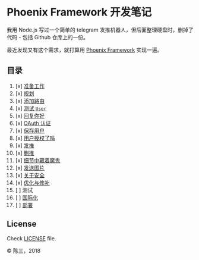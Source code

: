 # Phoenix Framework 开发笔记

我用 Node.js 写过一个简单的 telegram 发推机器人，但后面整理硬盘时，删掉了代码 - 包括 Github 仓库上的一份。

最近发现又有这个需求，就打算用 [Phoenix Framework](https://github.com/phoenixframework/phoenix) 实现一遍。

## 目录

1. [x] [准备工作](notes/ready-go.md)
2. [x] [规划](notes/plan.md)
3. [x] [添加路由](notes/add-routes.md)
4. [x] [测试 `User`](notes/user-test.md)
5. [x] [回复你好](notes/reply.md)
6. [x] [OAuth 认证](notes/twitter-oauth.md)
7. [x] [保存用户](notes/save-user.md)
8. [x] [用户授权了吗](notes/who-is-that.md)
9. [x] [发推](notes/send-tweet.md)
10. [x] [删推](notes/delete-tweet.md)
11. [x] [细节中藏着魔鬼](notes/demon-in-details.md)
12. [x] [发送图片](notes/tweet-photo.md)
13. [x] [关于安全](notes/security.md)
14. [x] [优化与修补](notes/optimize-and-fix.md)
15. [ ] 测试
16. [ ] [国际化](notes/i18n.md)
17. [ ] [部署](notes/deploy.md)

## License

Check [LICENSE](https://github.com/chenxsan/telegram-bot-for-twitter/blob/master/LICENSE) file.

&copy; 陈三，2018
